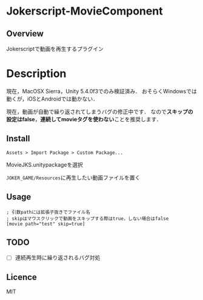 # Jokerscript-MovieComponent

## Overview

Jokerscriptで動画を再生するプラグイン

# Description

現在，MacOSX Sierra，Unity 5.4.0f3でのみ検証済み．
おそらくWindowsでは動くが，iOSとAndroidでは動かない．

現在，動画が自動で繰り返されてしまうバグの修正中です．
なので**スキップの設定はfalse**，**連続してmovieタグを使わない**ことを推奨します．

## Install

`Assets > Import Package > Custom Package...`

MovieJKS.unitypackageを選択

`JOKER_GAME/Resources`に再生したい動画ファイルを置く

## Usage

```
; 引数pathには拡張子抜きでファイル名
; skipはマウスクリックで動画をスキップする際はtrue，しない場合はfalse
[movie path="test" skip=true]
```

## TODO

- [ ] 連続再生時に繰り返されるバグ対処


## Licence

MIT
